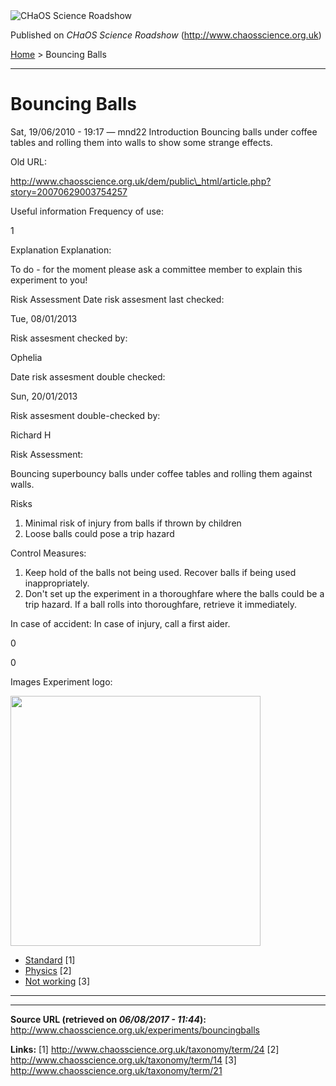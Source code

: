 <img src="http://www.chaosscience.org.uk/sites/default/files/garland_logo.png" alt="CHaOS Science Roadshow" id="logo" class="print-logo" />

Published on *CHaOS Science Roadshow* (<http://www.chaosscience.org.uk>)

[Home](http://www.chaosscience.org.uk/) &gt; Bouncing Balls

------------------------------------------------------------------------

Bouncing Balls
==============

<span class="submitted">Sat, 19/06/2010 - 19:17 — mnd22</span>
Introduction
Bouncing balls under coffee tables and rolling them into walls to show some strange effects.

Old URL: 

http://www.chaosscience.org.uk/dem/public\_html/article.php?story=20070629003754257

Useful information
Frequency of use: 

1

Explanation
Explanation: 

To do - for the moment please ask a committee member to explain this experiment to you!

Risk Assessment
Date risk assesment last checked: 

<span class="date-display-single">Tue, 08/01/2013</span>

Risk assesment checked by: 

Ophelia

Date risk assesment double checked: 

<span class="date-display-single">Sun, 20/01/2013</span>

Risk assesment double-checked by: 

Richard H

Risk Assessment: 

Bouncing superbouncy balls under coffee tables and rolling them against walls.

Risks
1. Minimal risk of injury from balls if thrown by children
2. Loose balls could pose a trip hazard

Control Measures:
1. Keep hold of the balls not being used. Recover balls if being used inappropriately.
2. Don't set up the experiment in a thoroughfare where the balls could be a trip hazard. If a ball rolls into thoroughfare, retrieve it immediately.

In case of accident:
In case of injury, call a first aider.

0

0

Images
Experiment logo: 

<img src="http://www.chaosscience.org.uk/sites/default/files/imagefield_default_images/unknownexpt.png?1321624030" class="imagefield imagefield-field_experiment_logo" width="400" height="400" />

-   [Standard](http://www.chaosscience.org.uk/taxonomy/term/24 "A standard CHaOS experiment, useable for all hands-on events.") <span class="print-footnote">\[1\]</span>
-   [Physics](http://www.chaosscience.org.uk/taxonomy/term/14) <span class="print-footnote">\[2\]</span>
-   [Not working](http://www.chaosscience.org.uk/taxonomy/term/21 "Experiment does not work at the moment, in need of serious repair.") <span class="print-footnote">\[3\]</span>

****

------------------------------------------------------------------------

**Source URL (retrieved on *06/08/2017 - 11:44*):** <http://www.chaosscience.org.uk/experiments/bouncingballs>

**Links:**
\[1\] http://www.chaosscience.org.uk/taxonomy/term/24
\[2\] http://www.chaosscience.org.uk/taxonomy/term/14
\[3\] http://www.chaosscience.org.uk/taxonomy/term/21

